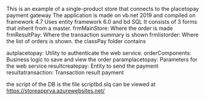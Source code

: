This is an example of a single-product store that connects to the placetopay payment gateway
The application is made on vb.net 2019 and compiled on framework 4.7
Uses entity framework 6.0 and bd SQL
It consists of 3 forms that inherit from a master.
frmMainStore: Where the order is made
frmResultPay: Where the transaction summary is shown
frmlistorder: Where the list of orders is shown.
the classPay folder contains

autplacetopay: Utility to authenticate the web service.
orderComponents: Business logic to save and view the order
paramplacetopay: Parameters for the web service
resultcreatepay: Entity to send the payment
resultatransaction: Transaction result   payment

the script of the DB is the file
scriptbd.slq
can be viewed at https://storeapprva.azurewebsites.net/
